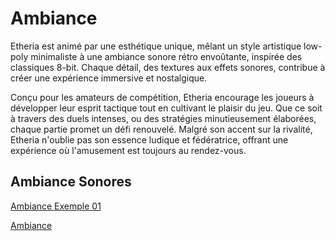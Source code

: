 # Ambiance

 Etheria est animé par une esthétique unique, mêlant un style artistique low-poly minimaliste à une ambiance sonore rétro envoûtante, inspirée des classiques 8-bit. Chaque détail, des textures aux effets sonores, contribue à créer une expérience immersive et nostalgique.

Conçu pour les amateurs de compétition, Etheria encourage les joueurs à développer leur esprit tactique tout en cultivant le plaisir du jeu. Que ce soit à travers des duels intenses, ou des stratégies minutieusement élaborées, chaque partie promet un défi renouvelé. Malgré son accent sur la rivalité, Etheria n'oublie pas son essence ludique et fédératrice, offrant une expérience où l'amusement est toujours au rendez-vous.

<!-- Ici mettre tous les documents et références associés à l'établissement de l'ambiance du projet   -->
## Ambiance Sonores
[Ambiance Exemple 01](https://youtu.be/_vIWEUwRDTs)

<!-- ## Références -->

[Ambiance](https://tim-montmorency.com/582523-gestion/#/contenus/2_scenarisation/30_ambiances/)
